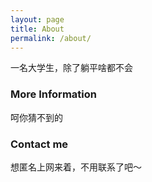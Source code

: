 ```yaml
---
layout: page
title: About
permalink: /about/
---
```


一名大学生，除了躺平啥都不会

### More Information

呵你猜不到的

### Contact me

想匿名上网来着，不用联系了吧～
